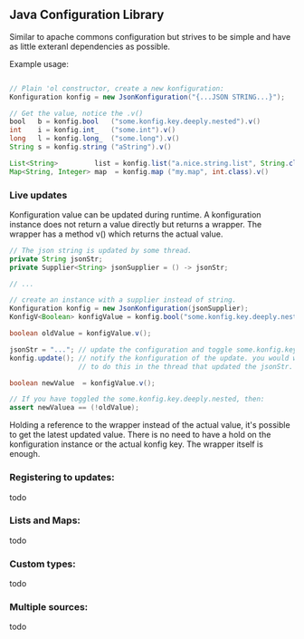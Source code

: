 
## Java Configuration Library

Similar to apache commons configuration but strives to be simple and have as
little exteranl dependencies as possible.

Example usage:

```java

// Plain 'ol constructor, create a new konfiguration:
Konfiguration konfig = new JsonKonfiguration("{...JSON STRING...}");

// Get the value, notice the .v()
bool   b = konfig.bool   ("some.konfig.key.deeply.nested").v()
int    i = konfig.int_   ("some.int").v()
long   l = konfig.long_  ("some.long").v()
String s = konfig.string ("aString").v()

List<String>         list = konfig.list("a.nice.string.list", String.class).v()
Map<String, Integer> map  = konfig.map ("my.map", int.class).v()

```

### Live updates

Konfiguration value can be updated during runtime. A konfiguration instance
does not return a value directly but returns a wrapper. The wrapper has a method
v() which returns the actual value. 

```java
// The json string is updated by some thread.
private String jsonStr;
private Supplier<String> jsonSupplier = () -> jsonStr;

// ...

// create an instance with a supplier instead of string.
Konfiguration konfig = new JsonKonfiguration(jsonSupplier);
KonfigV<Boolean> konfigValue = konfig.bool("some.konfig.key.deeply.nested");

boolean oldValue = konfigValue.v();

jsonStr = "..."; // update the configuration and toggle some.konfig.key.deeply.nested
konfig.update(); // notify the konfiguration of the update. you would want to 
                 // to do this in the thread that updated the jsonStr.

boolean newValue  = konfigValue.v();

// If you have toggled the some.konfig.key.deeply.nested, then:
assert newValuea == (!oldValue);

```

Holding a reference to the wrapper instead of the actual value, it's possible 
to get the latest updated value. There is no need to have a hold on the 
konfiguration instance or the actual konfig key. The wrapper itself is enough.

### Registering to updates:

todo


### Lists and Maps:

todo

### Custom types:

todo

### Multiple sources:

todo
